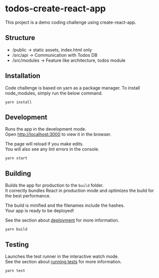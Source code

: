 # todos-create-react-app

This project is a demo coding challenge using create-react-app.

## Structure

- /public -> static assets, index.html only
- /src/api -> Communication with Todos DB
- /src/modules -> Feature like architecture, todos module

## Installation

Code challenge is based on yarn as a package manager.
To install node_modules, simply run the below command.

```
yarn install
```

## Development

Runs the app in the development mode.\
Open [http://localhost:3000](http://localhost:3000) to view it in the browser.

The page will reload if you make edits.\
You will also see any lint errors in the console.

```
yarn start
```

## Building

Builds the app for production to the `build` folder.\
It correctly bundles React in production mode and optimizes the build for the best performance.

The build is minified and the filenames include the hashes.\
Your app is ready to be deployed!

See the section about [deployment](https://facebook.github.io/create-react-app/docs/deployment) for more information.

```
yarn build
```

## Testing

Launches the test runner in the interactive watch mode.\
See the section about [running tests](https://facebook.github.io/create-react-app/docs/running-tests) for more information.

```
yarn test
```

